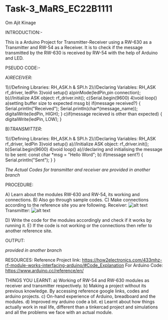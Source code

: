# Task-3_MaRS_EC22B1111
  Om Ajit Kinage




INTRODUCTION:-

This is a Arduino Project for Transmitter-Receiver using a RW-630 as a Transmitter    and RW-54 as a Receiver. It is to check if the message transmitted by the RW-630 is   received by RW-54 with the help of Arduino and LED.




PSEUDO CODE:-

A)*RECEIVER*:

   1)//Defining Libraries:
     RH_ASK.h & SPI.h
   2)//Declaring Variables:
     RH_ASK rf_driver, ledPin
   3)void setup()
     a)pinMode(ledPin,pin connection);
     b)//Initialize ASK object:
       rf_driver.init();
     c)Serial.begin(9600)
   4)void loop()
     a)setting buffer size to expected mssg
     b) if(message received?)
         {
           Serial.println("Received");
           Serial.println(char*(message_name));
           digitalWrite(ledPin, HIGH);
          }
      c)if(message recieved is other than expected)
      {
          digitalWrite(ledPin, LOW);
      }

B)*TRANSMITTER*:

   1)//Defining Libraries:
     RH_ASK.h & SPI.h
   2)//Declaring Variables:
     RH_ASK rf_driver, ledPin
   3)void setup()
     a)//Initialize ASK object:
       rf_driver.init();
     b)Serial.begin(9600)
   4)void loop()
     a)//declaring and initialising the message to be sent:
         const char *msg = "Hello Word";
     b) if(message sent?)
         {
           Serial.println("Sent");
          }
      }

*The Actual Codes for transmitter and receiver are provided in another branch*





PROCEDURE:

A) Learn about the modules RW-630 and RW-54, its working and connections.
B) Also go through sample codes.
C) Make connections according to the reference site you are following.
  Receiver:
![alt text](https://how2electronics.com/wp-content/uploads/2019/08/433-mhz-arduino_bb.jpg)
  Transmitter:
![alt text](https://how2electronics.com/wp-content/uploads/2019/08/433-mhz-arduino-transmitter_bb.jpg)

D) Write the code for the modules accordingly and check if it works by running it.
E) If the code is not working or the connections then refer to another reference site.



OUTPUT:

  *provided in another branch*





RESOURCES:
  Reference Project link: https://how2electronics.com/433mhz-rf-module-works-interfacing-arduino/#Code_Explanation
  For Arduino Code: https://www.arduino.cc/reference/en/





THINGS YOU LEARNT:
  a) Working of RW-54 and RW-630 modules as receiver and transmitter respectively.
  b) Making a project without its previous knowledge. By accessing reference google links, codes and arduino projects.
  c) On-hand experience of Arduino, breadboard and the modules.
  d) Improved my arduino code a bit.
  e) Learnt about how things actually work in real life, different than a tinkercad project and simulations and all the problems we face with an actual module.
